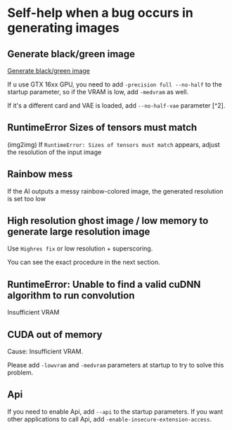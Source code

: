 
# Self-help when a bug occurs in generating images

## Generate black/green image

[Generate black/green image](https://github.com/AUTOMATIC1111/stable-diffusion-webui/wiki/Install-and-Run-on-NVidia-GPUs)

If u use GTX 16xx GPU, you need to add `-precision full --no-half` to the startup parameter, so if the VRAM is low, add `-medvram` as well.

If it's a different card and VAE is loaded, add `--no-half-vae` parameter [^2].

## RuntimeError Sizes of tensors must match

(img2img) If `RuntimeError: Sizes of tensors must match` appears, adjust the resolution of the input image

## Rainbow mess

If the AI outputs a messy rainbow-colored image, the generated resolution is set too low

## High resolution ghost image / low memory to generate large resolution image

Use `Highres fix` or low resolution + superscoring.

You can see the exact procedure in the next section.

## RuntimeError: Unable to find a valid cuDNN algorithm to run convolution

Insufficient VRAM

## CUDA out of memory

Cause: Insufficient VRAM.

Please add `-lowvram` and `-medvram` parameters at startup to try to solve this problem.

## Api

If you need to enable Api, add `--api` to the startup parameters. If you want other applications to call Api, add `-enable-insecure-extension-access`.
